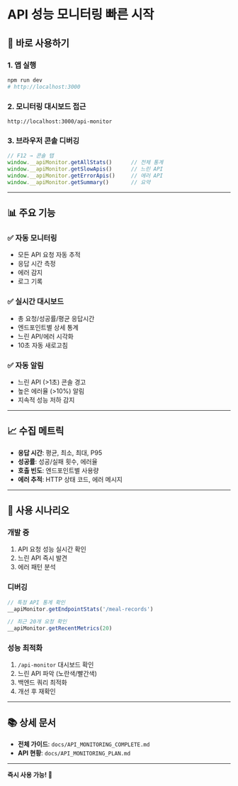 # API 성능 모니터링 빠른 시작

## 🚀 바로 사용하기

### 1. 앱 실행
```bash
npm run dev
# http://localhost:3000
```

### 2. 모니터링 대시보드 접근
```
http://localhost:3000/api-monitor
```

### 3. 브라우저 콘솔 디버깅
```javascript
// F12 → 콘솔 탭
window.__apiMonitor.getAllStats()      // 전체 통계
window.__apiMonitor.getSlowApis()      // 느린 API
window.__apiMonitor.getErrorApis()     // 에러 API
window.__apiMonitor.getSummary()       // 요약
```

---

## 📊 주요 기능

### ✅ 자동 모니터링
- 모든 API 요청 자동 추적
- 응답 시간 측정
- 에러 감지
- 로그 기록

### ✅ 실시간 대시보드
- 총 요청/성공률/평균 응답시간
- 엔드포인트별 상세 통계
- 느린 API/에러 시각화
- 10초 자동 새로고침

### ✅ 자동 알림
- 느린 API (>1초) 콘솔 경고
- 높은 에러율 (>10%) 알림
- 지속적 성능 저하 감지

---

## 📈 수집 메트릭

- **응답 시간**: 평균, 최소, 최대, P95
- **성공률**: 성공/실패 횟수, 에러율
- **호출 빈도**: 엔드포인트별 사용량
- **에러 추적**: HTTP 상태 코드, 에러 메시지

---

## 🎯 사용 시나리오

### 개발 중
1. API 요청 성능 실시간 확인
2. 느린 API 즉시 발견
3. 에러 패턴 분석

### 디버깅
```javascript
// 특정 API 통계 확인
__apiMonitor.getEndpointStats('/meal-records')

// 최근 20개 요청 확인
__apiMonitor.getRecentMetrics(20)
```

### 성능 최적화
1. `/api-monitor` 대시보드 확인
2. 느린 API 파악 (노란색/빨간색)
3. 백엔드 쿼리 최적화
4. 개선 후 재확인

---

## 📚 상세 문서

- **전체 가이드**: `docs/API_MONITORING_COMPLETE.md`
- **API 현황**: `docs/API_MONITORING_PLAN.md`

---

**즉시 사용 가능! 🎉**
